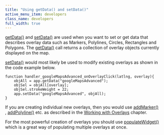 ```yaml
---
title: "Using getData() and setData()"
active_menu_item: developers
class_name: developers
full_width: true
---
```



[getData()](/developers/documentation/scripting-apis/client-api/widget-data-state-manipulation/getdata) and [setData()](/developers/documentation/scripting-apis/client-api/widget-data-state-manipulation/setdata) are used when you want to set or get data that describes overlay data such as Markers, Polylines, Circles, Rectangles and Polygons. The [getData()](/developers/documentation/scripting-apis/client-api/widget-data-state-manipulation/getdata) call returns a collection of overlay objects currently displayed on the map.

[setData()](/developers/documentation/scripting-apis/client-api/widget-data-state-manipulation/setdata) would most likely be used to modify existing overlays as shown in the code example below.

    function handler_googleMapsAdvanced_onOverlayClick(latlng, overlay){
        objAll = app.getData("googleMapsAdvanced");
        objSel = objAll[overlay];
        objSel.strokeWeight = 22;
        app.setData("googleMapsAdvanced", objAll);
    }
   

If you are creating individual new overlays, then you would use [addMarker()](/developers/documentation/scripting-apis/client-api/widget-object-functions/advanced-maps/addmarker) , [addPolyline()](/developers/documentation/scripting-apis/client-api/widget-object-functions/advanced-maps/addpolyline) etc. as described in the [Working with Overlays](/developers/documentation/product-guide/advanced-important-widgets/google-v3-maps-widget/working-with-overlays/) chapter.

For the most powerful creation of overlays you should use [populateWidget()](/developers/documentation/product-guide/advanced-important-widgets/google-v3-maps-widget/using-populatewidget) which is a great way of populating multiple overlays at once.

